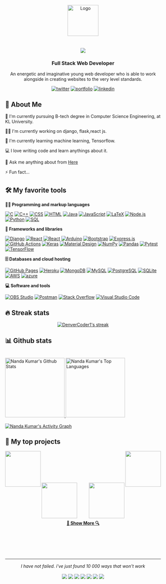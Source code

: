 <p align="center">
    <img src="https://user-images.githubusercontent.com/96968334/193397262-1b058ed2-99f3-4810-a08f-413d011c0389.jpg" alt="Logo" width="100" height="100"/>
   <h1 align="center">
     <a href="https://git.io/typing-svg">
       <img src="https://readme-typing-svg.herokuapp.com/?lines=Hello,+There!+👋;This+is+Nanda+Kumar+K....;Nice+to+meet+you!&center=true&size=30">
     </a>
   </h1>
   </p>
   
   
   <!-- imp links -->
   <!--https://github.com/anuraghazra/github-readme-stats -->
   <!-- https://github.com/DenverCoder1/github-readme-streak-stats -->
   <!-- View counter - https://github.com/DenverCoder1/Simple-View-Counter -->
   <!-- https://github.com/anuraghazra/github-readme-stats -->
   <!-- https://github.com/DenverCoder1/DenverCoder1/edit/main/README.md -->
   <!-- https://github.com/moshfiqrony/moshfiqrony/edit/master/README.md -->
   <!-- https://github.com/nanda-kumar-k/zumrudu-anka/edit/master/README.md -->
   
   
   
   <h3 align="center">Full Stack Web Developer</h3>
   <p align="center">An energetic and imaginative young web developer who is able to work alongside in creating websites to the very level standards.</p>
   
<div align="center">

 [![twitter](https://img.shields.io/badge/twitter-1DA1F2?style=for-the-badge&logo=twitter&logoColor=white)](https://twitter.com/nANdU_31_)
 [![portfolio](https://img.shields.io/badge/my_portfolio-000?style=for-the-badge&logo=ko-fi&logoColor=white)](#)
 [![linkedin](https://img.shields.io/badge/linkedin-0A66C2?style=for-the-badge&logo=linkedin&logoColor=white)](https://www.linkedin.com/in/nanda-kumar-k-9686b6215)

<!--   <a href="https://www.producthunt.com/posts/the-documentation-compendium?utm_source=badge-top-post-badge&utm_medium=badge&utm_souce=badge-the-documentation-compendium" target="_blank"><img src="https://api.producthunt.com/widgets/embed-image/v1/top-post-badge.svg?post_id=157965&theme=dark&period=daily" alt="The Documentation Compendium - Beautiful README templates that people want to read. | Product Hunt Embed" style="width: 250px; height: 54px;" width="250px" height="54px" /></a> -->

</div>
   
   
   ## 🚀 About Me
   🔬 I'm currently pursuing B-tech degree in Computer Science Engineering, at KL University.
   
   👩‍💻 I'm currently working on django, flask,react js.
   
   🧠 I'm currently learning machine learning, Tensorflow.
   
   💻 I love writing code and learn anythings about it.
   
   💬 Ask me anything about from <a href="https://www.linkedin.com/in/nanda-kumar-k-9686b6215">Here</a>
   
   ⚡️ Fun fact...
   
   
   ## 🛠️ My favorite tools
   
   **👨‍💻 Programming and markup languages**
   
   <p>
       <a href="#"><img alt="C" src="https://custom-icon-badges.herokuapp.com/badge/C-03599C.svg?logo=c-in-hexagon&logoColor=white"></a>
       <a href="#"><img alt="C++" src="https://custom-icon-badges.herokuapp.com/badge/C++-9C033A.svg?logo=cpp2&logoColor=white"></a>
       <a href="#"><img alt="CSS" src="https://img.shields.io/badge/CSS-1572B6.svg?logo=css3&logoColor=white"></a>
       <a href="#"><img alt="HTML" src="https://img.shields.io/badge/HTML-E34F26.svg?logo=html5&logoColor=white"></a>
       <a href="#"><img alt="Java" src="https://custom-icon-badges.herokuapp.com/badge/Java-007396.svg?logo=java&logoColor=white"></a>
       <a href="#"><img alt="JavaScript" src="https://img.shields.io/badge/JavaScript-F7DF1E.svg?logo=javascript&logoColor=black"></a>
       <a href="#"><img alt="LaTeX" src="https://img.shields.io/badge/LaTeX-008080.svg?logo=LaTeX&logoColor=white"></a>
       <a href="#"><img alt="Node.js" src="https://img.shields.io/badge/Node.js-43853D.svg?logo=node.js&logoColor=white"></a>
       <a href="#"><img alt="Python" src="https://img.shields.io/badge/Python-14354C.svg?logo=python&logoColor=white"></a>
       <a href="#"><img alt="SQL" src="https://custom-icon-badges.herokuapp.com/badge/SQL-025E8C.svg?logo=database&logoColor=white"></a>
   </p>
   
   **🧰 Frameworks and libraries**
   
   <p>
       <a href="#"><img alt="Django" src ="https://img.shields.io/badge/Django-4ea94b.svg?logo=Django&logoColor=white"></a>
       <a href="#"><img alt="React" src="https://img.shields.io/badge/React-20232a.svg?logo=react&logoColor=%2361DAFB"></a>
       <a href="#"><img alt="React" src="https://img.shields.io/badge/Flask-20232a.svg?logo=Flask&logoColor=%2361DAFB"></a>
       <a href="#"><img alt="Arduino" src="https://img.shields.io/badge/-Arduino-00979D?logo=Arduino&logoColor=white"></a>
       <a href="#"><img alt="Bootstrap" src="https://img.shields.io/badge/Bootstrap-7952B3.svg?logo=bootstrap&logoColor=white"></a>
       <a href="#"><img alt="Express.js" src="https://img.shields.io/badge/Express.js-404d59.svg?logo=express&logoColor=white"></a>
       <a href="#"><img alt="GitHub Actions" src="https://img.shields.io/badge/GitHub%20Actions-2671E5.svg?logo=github%20actions&logoColor=white"></a>
       <a href="#"><img alt="Keras" src="https://img.shields.io/badge/Keras-D00000.svg?logo=Keras&logoColor=white"></a>
       <a href="#"><img alt="Material Design" src="https://img.shields.io/badge/Material%20Design-0081CB.svg?logo=material-design&logoColor=white"></a>
       <a href="#"><img alt="NumPy" src="https://img.shields.io/badge/Numpy-013243.svg?logo=numpy&logoColor=white"></a>
       <a href="#"><img alt="Pandas" src="https://img.shields.io/badge/Pandas-150458.svg?logo=pandas&logoColor=white"></a>
       <a href="#"><img alt="Pytest" src="https://img.shields.io/badge/Pytest-0A9EDC.svg?logo=pytest&logoColor=white"></a>
       <a href="#"><img alt="TensorFlow" src="https://img.shields.io/badge/TensorFlow-FF6F00.svg?logo=TensorFlow&logoColor=white"></a>
   </p>
   
   **🗄️ Databases and cloud hosting**
   
   <p>
       <a href="#"><img alt="GitHub Pages" src="https://img.shields.io/badge/GitHub%20Pages-327FC7.svg?logo=github&logoColor=white"></a>
       <a href="#"><img alt="Heroku" src="https://img.shields.io/badge/Heroku-430098.svg?logo=heroku&logoColor=white"></a>
       <a href="#"><img alt="MongoDB" src ="https://img.shields.io/badge/MongoDB-4ea94b.svg?logo=mongodb&logoColor=white"></a>
       <a href="#"><img alt="MySQL" src="https://img.shields.io/badge/MySQL-00f.svg?logo=mysql&logoColor=white"></a>
       <a href="#"><img alt="PostgreSQL" src ="https://img.shields.io/badge/PostgreSQL-316192.svg?logo=postgresql&logoColor=white"></a>
       <a href="#"><img alt="SQLite" src ="https://img.shields.io/badge/SQLite-07405e.svg?logo=sqlite&logoColor=white"></a>
       <a href="#"><img alt="AWS" src="https://img.shields.io/badge/AWS-FF6F00.svg?logo=aws&logoColor=white"></a>
       <a href="#"><img alt="azure" src="https://img.shields.io/badge/azure-0078d7.svg?logo=azure&logoColor=white"></a>
   </p>
   
   **💻 Software and tools**
   
   <p>
       <a href="#"><img alt="OBS Studio" src="https://img.shields.io/badge/-OBS%20Studio-302E31?logo=obs-studio&logoColor=white"></a>
       <a href="#"><img alt="Postman" src="https://img.shields.io/badge/Postman-FF6C37?logo=postman&logoColor=white"></a>
       <a href="#"><img alt="Stack Overflow" src="https://img.shields.io/badge/-Stack%20Overflow-FE7A16?logo=stack-overflow&logoColor=white"></a>
       <a href="#"><img alt="Visual Studio Code" src="https://img.shields.io/badge/Visual%20Studio%20Code-0078d7.svg?logo=visual-studio-code&logoColor=white"></a>
   </p>
   
   
   ## 🔥 Streak stats
   
   <!-- GitHub Readme Streak Stats - https://github.com/DenverCoder1/github-readme-streak-stats -->
   <p align="center">
     <a href="#">
       <img title="🔥 Get streak stats for your profile at git.io/streak-stats" alt="DenverCoder1's streak" src="https://github-readme-streak-stats.herokuapp.com/?user=nanda-kumar-k&theme=react&border=61dafb&hide_border=true"/>
    </a>
   </p>
   
   
   ## 📊 Github stats
   
  <br/>
  <a href="#"><img alt="Nanda Kumar's Github Stats" src="https://denvercoder1-github-readme-stats.vercel.app/api/?username=nanda-kumar-k&show_icons=true&count_private=true&theme=react&border_color=61dafb&hide_border=true" height="192px"/> </a>
  <a href="#"><img alt="Nanda Kumar's Top Languages" src="https://github-readme-stats.vercel.app/api/top-langs/?username=nanda-kumar-k&langs_count=8&layout=compact&theme=react&border_color=61dafb&hide_border=true" height="192px"/></a>
 <br/>
 <br/>
  <a href="#"><img alt="Nanda Kumar's Activity Graph" src="https://denvercoder1-activity-graph.herokuapp.com/graph/?username=nanda-kumar-k&theme=react-dark&bg_color=20232a&hide_border=true" /></a>
   
   <br/>
   
   ## 📘 My top projects
   
   <!-- Repo info cards - https://github.com/anuraghazra/github-readme-stats -->
   <!-- Small repo cards (fork) - https://github.com/DenverCoder1/github-readme-stats -->
   <div width="100%" align="center">
     <a align="left" href="https://github.com/nanda-kumar-k/NapSack" title="NapSack"><img align="left" height="115" src="https://github-readme-stats.vercel.app/api/pin/?username=nanda-kumar-k&repo=NapSack&theme=react&border_color=61dafb&border_radius=10"></a>
    <a align="right" href="https://github.com/nanda-kumar-k/onlinepythoncompiler" title="onlinepythoncompiler"><img align="right" height="115" src="https://github-readme-stats.vercel.app/api/pin/?username=nanda-kumar-k&repo=onlinepythoncompiler&theme=react&border_color=61dafb&border_radius=10"></a>
   </div>
   <br/><br/><br/><br/><br/><br/>
   <div width="100%" align="center">
     <a align="left" href="https://github.com/nanda-kumar-k/AgriStore" title="AgriStore"><img align="left" height="115" src="https://github-readme-stats.vercel.app/api/pin/?username=nanda-kumar-k&repo=AgriStore&theme=react&border_color=61dafb&border_radius=10"></a>
     <a align="right" href="https://github.com/nanda-kumar-k/kluplacementportal" title="kluplacementportal"><img align="right" height="115" src="https://github-readme-stats.vercel.app/api/pin/?username=nanda-kumar-k&repo=kluplacementportal&theme=react&border_color=61dafb&border_radius=10"></a>
   </div>
   <br><br><br><br><br><br>
   <h4 align="center">
     <a href="https://github.com/nanda-kumar-k?tab=repositories" title="Show Repositories">🔎 Show More 🔍</a>
   </h4>
   
   
   <br>
   <br>
   <br>
   <br>
   <hr>
   <p align="center">
      <i>I have not failed. i've just found 10 000 ways that won't work</i>
      <br>
      
   <br>
   <a target="_blank" href="#"><img src="https://img.shields.io/badge/-WEB-FF4088?style=for-the-badge&logo=Hugo&logoColor=white"></img></a>	
   <a target="_blank" href="https://www.linkedin.com/in/nanda-kumar-k-9686b6215"><img src="https://img.shields.io/badge/-LinkedIn-0077B5?style=for-the-badge&logo=Linkedin&logoColor=white"></img></a>
   <a target="_blank" href="mailto:nandakumar.k0531@gmail.com"><img src="https://img.shields.io/badge/-Gmail-D14836?style=for-the-badge&logo=Gmail&logoColor=white"></img></a>
   <a target="_blank" href="#"><img src="https://img.shields.io/badge/-Tableau-E97627?style=for-the-badge&logo=Tableau&logoColor=white"></img></a>
   <a target="_blank" href="#"><img src="https://img.shields.io/badge/-Medium-12100E?style=for-the-badge&logo=Medium&logoColor=white"></img></a>
   <a target="_blank" href="https://twitter.com/nANdU_31_"><img src="https://img.shields.io/badge/-Twitter-1DA1F2?style=for-the-badge&logo=Twitter&logoColor=white"></img></a>
   <a target="_blank" href="https://www.instagram.com/k._nandu/"><img src="https://img.shields.io/badge/-Instagram-3f729b?style=for-the-badge&logo=Instagram&logoColor=white"></img></a>
   
   <br>
   </p>
   
   

